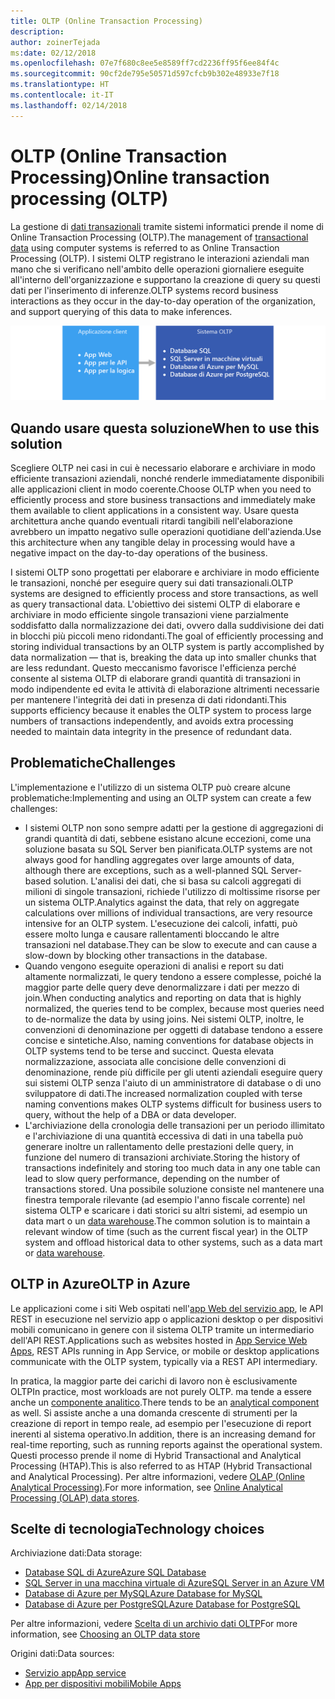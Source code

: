 ```yaml
---
title: OLTP (Online Transaction Processing)
description: 
author: zoinerTejada
ms:date: 02/12/2018
ms.openlocfilehash: 07e7f680c8ee5e8589ff7cd2236ff95f6ee84f4c
ms.sourcegitcommit: 90cf2de795e50571d597cfcb9b302e48933e7f18
ms.translationtype: HT
ms.contentlocale: it-IT
ms.lasthandoff: 02/14/2018
---
```

# <a name="online-transaction-processing-oltp"></a><span data-ttu-id="f7480-102">OLTP (Online Transaction Processing)</span><span class="sxs-lookup"><span data-stu-id="f7480-102">Online transaction processing (OLTP)</span></span>

<span data-ttu-id="f7480-103">La gestione di [dati transazionali](../concepts/transactional-data.md) tramite sistemi informatici prende il nome di Online Transaction Processing (OLTP).</span><span class="sxs-lookup"><span data-stu-id="f7480-103">The management of [transactional data](../concepts/transactional-data.md) using computer systems is referred to as Online Transaction Processing (OLTP).</span></span> <span data-ttu-id="f7480-104">I sistemi OLTP registrano le interazioni aziendali man mano che si verificano nell'ambito delle operazioni giornaliere eseguite all'interno dell'organizzazione e supportano la creazione di query su questi dati per l'inserimento di inferenze.</span><span class="sxs-lookup"><span data-stu-id="f7480-104">OLTP systems record business interactions as they occur in the day-to-day operation of the organization, and support querying of this data to make inferences.</span></span>

![OLTP in Azure](./images/oltp-data-pipeline.png)

## <a name="when-to-use-this-solution"></a><span data-ttu-id="f7480-106">Quando usare questa soluzione</span><span class="sxs-lookup"><span data-stu-id="f7480-106">When to use this solution</span></span>

<span data-ttu-id="f7480-107">Scegliere OLTP nei casi in cui è necessario elaborare e archiviare in modo efficiente transazioni aziendali, nonché renderle immediatamente disponibili alle applicazioni client in modo coerente.</span><span class="sxs-lookup"><span data-stu-id="f7480-107">Choose OLTP when you need to efficiently process and store business transactions and immediately make them available to client applications in a consistent way.</span></span> <span data-ttu-id="f7480-108">Usare questa architettura anche quando eventuali ritardi tangibili nell'elaborazione avrebbero un impatto negativo sulle operazioni quotidiane dell'azienda.</span><span class="sxs-lookup"><span data-stu-id="f7480-108">Use this architecture when any tangible delay in processing would have a negative impact on the day-to-day operations of the business.</span></span>

<span data-ttu-id="f7480-109">I sistemi OLTP sono progettati per elaborare e archiviare in modo efficiente le transazioni, nonché per eseguire query sui dati transazionali.</span><span class="sxs-lookup"><span data-stu-id="f7480-109">OLTP systems are designed to efficiently process and store transactions, as well as query transactional data.</span></span> <span data-ttu-id="f7480-110">L'obiettivo dei sistemi OLTP di elaborare e archiviare in modo efficiente singole transazioni viene parzialmente soddisfatto dalla normalizzazione dei dati, ovvero dalla suddivisione dei dati in blocchi più piccoli meno ridondanti.</span><span class="sxs-lookup"><span data-stu-id="f7480-110">The goal of efficiently processing and storing individual transactions by an OLTP system is partly accomplished by data normalization &mdash; that is, breaking the data up into smaller chunks that are less redundant.</span></span> <span data-ttu-id="f7480-111">Questo meccanismo favorisce l'efficienza perché consente al sistema OLTP di elaborare grandi quantità di transazioni in modo indipendente ed evita le attività di elaborazione altrimenti necessarie per mantenere l'integrità dei dati in presenza di dati ridondanti.</span><span class="sxs-lookup"><span data-stu-id="f7480-111">This supports efficiency because it enables the OLTP system to process large numbers of transactions independently, and avoids extra processing needed to maintain data integrity in the presence of redundant data.</span></span>

## <a name="challenges"></a><span data-ttu-id="f7480-112">Problematiche</span><span class="sxs-lookup"><span data-stu-id="f7480-112">Challenges</span></span>
<span data-ttu-id="f7480-113">L'implementazione e l'utilizzo di un sistema OLTP può creare alcune problematiche:</span><span class="sxs-lookup"><span data-stu-id="f7480-113">Implementing and using an OLTP system can create a few challenges:</span></span>

- <span data-ttu-id="f7480-114">I sistemi OLTP non sono sempre adatti per la gestione di aggregazioni di grandi quantità di dati, sebbene esistano alcune eccezioni, come una soluzione basata su SQL Server ben pianificata.</span><span class="sxs-lookup"><span data-stu-id="f7480-114">OLTP systems are not always good for handling aggregates over large amounts of data, although there are exceptions, such as a well-planned SQL Server-based solution.</span></span> <span data-ttu-id="f7480-115">L'analisi dei dati, che si basa su calcoli aggregati di milioni di singole transazioni, richiede l'utilizzo di moltissime risorse per un sistema OLTP.</span><span class="sxs-lookup"><span data-stu-id="f7480-115">Analytics against the data, that rely on aggregate calculations over millions of individual transactions, are very resource intensive for an OLTP system.</span></span> <span data-ttu-id="f7480-116">L'esecuzione dei calcoli, infatti, può essere molto lunga e causare rallentamenti bloccando le altre transazioni nel database.</span><span class="sxs-lookup"><span data-stu-id="f7480-116">They can be slow to execute and can cause a slow-down by blocking other transactions in the database.</span></span>
- <span data-ttu-id="f7480-117">Quando vengono eseguite operazioni di analisi e report su dati altamente normalizzati, le query tendono a essere complesse, poiché la maggior parte delle query deve denormalizzare i dati per mezzo di join.</span><span class="sxs-lookup"><span data-stu-id="f7480-117">When conducting analytics and reporting on data that is highly normalized, the queries tend to be complex, because most queries need to de-normalize the data by using joins.</span></span> <span data-ttu-id="f7480-118">Nei sistemi OLTP, inoltre, le convenzioni di denominazione per oggetti di database tendono a essere concise e sintetiche.</span><span class="sxs-lookup"><span data-stu-id="f7480-118">Also, naming conventions for database objects in OLTP systems tend to be terse and succinct.</span></span> <span data-ttu-id="f7480-119">Questa elevata normalizzazione, associata alle concisione delle convenzioni di denominazione, rende più difficile per gli utenti aziendali eseguire query sui sistemi OLTP senza l'aiuto di un amministratore di database o di uno sviluppatore di dati.</span><span class="sxs-lookup"><span data-stu-id="f7480-119">The increased normalization coupled with terse naming conventions makes OLTP systems difficult for business users to query, without the help of a DBA or data developer.</span></span>
- <span data-ttu-id="f7480-120">L'archiviazione della cronologia delle transazioni per un periodo illimitato e l'archiviazione di una quantità eccessiva di dati in una tabella può generare inoltre un rallentamento delle prestazioni delle query, in funzione del numero di transazioni archiviate.</span><span class="sxs-lookup"><span data-stu-id="f7480-120">Storing the history of transactions indefinitely and storing too much data in any one table can lead to slow query performance, depending on the number of transactions stored.</span></span> <span data-ttu-id="f7480-121">Una possibile soluzione consiste nel mantenere una finestra temporale rilevante (ad esempio l'anno fiscale corrente) nel sistema OLTP e scaricare i dati storici su altri sistemi, ad esempio un data mart o un [data warehouse](../technology-choices/data-warehouses.md).</span><span class="sxs-lookup"><span data-stu-id="f7480-121">The common solution is to maintain a relevant window of time (such as the current fiscal year) in the OLTP system and offload historical data to other systems, such as a data mart or [data warehouse](../technology-choices/data-warehouses.md).</span></span>

## <a name="oltp-in-azure"></a><span data-ttu-id="f7480-122">OLTP in Azure</span><span class="sxs-lookup"><span data-stu-id="f7480-122">OLTP in Azure</span></span>

<span data-ttu-id="f7480-123">Le applicazioni come i siti Web ospitati nell'[app Web del servizio app](/azure/app-service/app-service-web-overview), le API REST in esecuzione nel servizio app o applicazioni desktop o per dispositivi mobili comunicano in genere con il sistema OLTP tramite un intermediario dell'API REST.</span><span class="sxs-lookup"><span data-stu-id="f7480-123">Applications such as websites hosted in [App Service Web Apps](/azure/app-service/app-service-web-overview), REST APIs running in App Service, or mobile or desktop applications communicate with the OLTP system, typically via a REST API intermediary.</span></span>

<span data-ttu-id="f7480-124">In pratica, la maggior parte dei carichi di lavoro non è esclusivamente OLTP</span><span class="sxs-lookup"><span data-stu-id="f7480-124">In practice, most workloads are not purely OLTP.</span></span> <span data-ttu-id="f7480-125">ma tende a essere anche un [componente analitico](../scenarios/online-analytical-processing.md).</span><span class="sxs-lookup"><span data-stu-id="f7480-125">There tends to be an [analytical component](../scenarios/online-analytical-processing.md) as well.</span></span> <span data-ttu-id="f7480-126">Si assiste anche a una domanda crescente di strumenti per la creazione di report in tempo reale, ad esempio per l'esecuzione di report inerenti al sistema operativo.</span><span class="sxs-lookup"><span data-stu-id="f7480-126">In addition, there is an increasing demand for real-time reporting, such as running reports against the operational system.</span></span> <span data-ttu-id="f7480-127">Questi processo prende il nome di Hybrid Transactional and Analytical Processing (HTAP).</span><span class="sxs-lookup"><span data-stu-id="f7480-127">This is also referred to as HTAP (Hybrid Transactional and Analytical Processing).</span></span> <span data-ttu-id="f7480-128">Per altre informazioni, vedere [OLAP (Online Analytical Processing)](../technology-choices/olap-data-stores.md).</span><span class="sxs-lookup"><span data-stu-id="f7480-128">For more information, see [Online Analytical Processing (OLAP) data stores](../technology-choices/olap-data-stores.md).</span></span>

## <a name="technology-choices"></a><span data-ttu-id="f7480-129">Scelte di tecnologia</span><span class="sxs-lookup"><span data-stu-id="f7480-129">Technology choices</span></span>

<span data-ttu-id="f7480-130">Archiviazione dati:</span><span class="sxs-lookup"><span data-stu-id="f7480-130">Data storage:</span></span>

- [<span data-ttu-id="f7480-131">Database SQL di Azure</span><span class="sxs-lookup"><span data-stu-id="f7480-131">Azure SQL Database</span></span>](/azure/sql-database/)
- [<span data-ttu-id="f7480-132">SQL Server in una macchina virtuale di Azure</span><span class="sxs-lookup"><span data-stu-id="f7480-132">SQL Server in an Azure VM</span></span>](/azure/virtual-machines/windows/sql/virtual-machines-windows-sql-server-iaas-overview?toc=%2Fazure%2Fvirtual-machines%2Fwindows%2Ftoc.json)
- [<span data-ttu-id="f7480-133">Database di Azure per MySQL</span><span class="sxs-lookup"><span data-stu-id="f7480-133">Azure Database for MySQL</span></span>](/azure/mysql/)
- [<span data-ttu-id="f7480-134">Database di Azure per PostgreSQL</span><span class="sxs-lookup"><span data-stu-id="f7480-134">Azure Database for PostgreSQL</span></span>](/azure/postgresql/)

<span data-ttu-id="f7480-135">Per altre informazioni, vedere [Scelta di un archivio dati OLTP](../technology-choices/oltp-data-stores.md)</span><span class="sxs-lookup"><span data-stu-id="f7480-135">For more information, see [Choosing an OLTP data store](../technology-choices/oltp-data-stores.md)</span></span>

<span data-ttu-id="f7480-136">Origini dati:</span><span class="sxs-lookup"><span data-stu-id="f7480-136">Data sources:</span></span>

- [<span data-ttu-id="f7480-137">Servizio app</span><span class="sxs-lookup"><span data-stu-id="f7480-137">App service</span></span>](/azure/app-service/)
- [<span data-ttu-id="f7480-138">App per dispositivi mobili</span><span class="sxs-lookup"><span data-stu-id="f7480-138">Mobile Apps</span></span>](/azure/app-service-mobile/)

